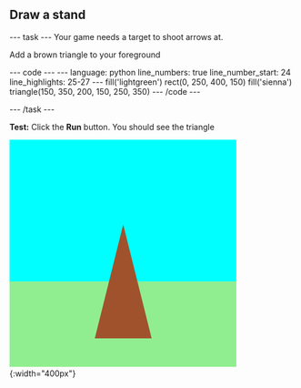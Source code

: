 <h2 class="c-project-heading--task">Draw a stand</h2>

--- task ---
Your game needs a target to shoot arrows at.

Add a brown triangle to your foreground

<div class="c-project-code">
--- code ---
---
language: python
line_numbers: true
line_number_start: 24
line_highlights: 25-27
---
    fill('lightgreen')
    rect(0, 250, 400, 150)
    fill('sienna')
    triangle(150, 350, 200, 150, 250, 350)
--- /code ---
</div>

--- /task ---

**Test:** Click the **Run** button. You should see the triangle

<div class="c-project-callout c-project-callout--tip">

![A brown triangle on grass and against a sky.](images/target-stand.png){:width="400px"}

